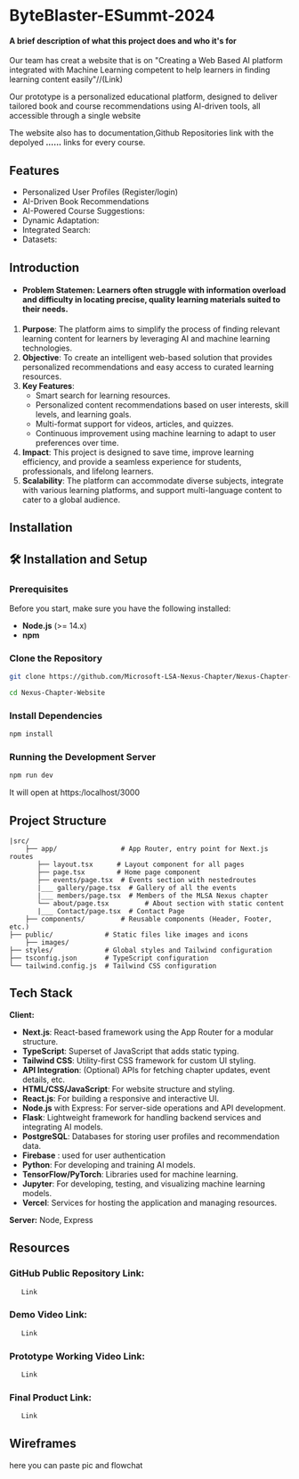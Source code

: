 # ByteBlaster-ESummt-2024

#### A brief description of what this project does and who it's for
Our team has creat a website that is on "Creating a Web Based AI platform integrated with Machine Learning competent to help learners  in finding learning content easily"//(Link)

Our prototype is a personalized educational platform, designed to deliver tailored book and course recommendations using AI-driven tools, all accessible through a single website

The website also has to documentation,Github Repositories link with the depolyed **......** links for every course.

## Features

- Personalized User Profiles (Register/login)
- AI-Driven Book Recommendations
- AI-Powered Course Suggestions:
- Dynamic Adaptation:
- Integrated Search:
- Datasets: 


## Introduction

- #### **Problem Statemen**: Learners often struggle with information overload and difficulty in locating precise, quality learning materials suited to their needs. 

1. **Purpose**: The platform aims to simplify the process of finding relevant learning content for learners by leveraging AI and machine learning technologies.    
2. **Objective**: To create an intelligent web-based solution that provides personalized recommendations and easy access to curated learning resources.  
3. **Key Features**:  
   - Smart search for learning resources.  
   - Personalized content recommendations based on user interests, skill levels, and learning goals.  
   - Multi-format support for videos, articles, and quizzes.  
   - Continuous improvement using machine learning to adapt to user preferences over time.  
4. **Impact**: This project is designed to save time, improve learning efficiency, and provide a seamless experience for students, professionals, and lifelong learners.  
5. **Scalability**: The platform can accommodate diverse subjects, integrate with various learning platforms, and support multi-language content to cater to a global audience.  

## Installation
## 🛠️ Installation and Setup

### Prerequisites

Before you start, make sure you have the following installed:

- **Node.js** (>= 14.x)
- **npm** 

### Clone the Repository

```bash
git clone https://github.com/Microsoft-LSA-Nexus-Chapter/Nexus-Chapter-Website
```
```bash
cd Nexus-Chapter-Website
```

### Install Dependencies
 ```bash
 npm install
 ```

 ### Running the Development Server
 ```bash
 npm run dev
 ```

 It will open at https:/localhost/3000
 ## Project Structure
```
|src/
    ├── app/                # App Router, entry point for Next.js routes
       ├── layout.tsx      # Layout component for all pages
       ├── page.tsx        # Home page component
       ├── events/page.tsx  # Events section with nestedroutes
       |___ gallery/page.tsx  # Gallery of all the events
       |___ members/page.tsx  # Members of the MLSA Nexus chapter
       └── about/page.tsx         # About section with static content
       |___ Contact/page.tsx  # Contact Page
    ├── components/         # Reusable components (Header, Footer, etc.)
├── public/             # Static files like images and icons
    ├── images/
├── styles/             # Global styles and Tailwind configuration
├── tsconfig.json       # TypeScript configuration
└── tailwind.config.js  # Tailwind CSS configuration
```
## Tech Stack

**Client:** 
- **Next.js**: React-based framework using the App Router for a modular structure.
- **TypeScript**: Superset of JavaScript that adds static typing.
- **Tailwind CSS**: Utility-first CSS framework for custom UI styling.
- **API Integration**: (Optional) APIs for fetching chapter updates, event details, etc.
- **HTML/CSS/JavaScript**: For website structure and styling.
- **React.js**: For building a responsive and interactive UI.
- **Node.js** with Express: For server-side operations and API development.
- **Flask**: Lightweight framework for handling backend services and integrating AI models.
- **PostgreSQL**: Databases for storing user profiles and recommendation data.
- **Firebase** : used for user authentication 
- **Python**: For developing and training AI models.
- **TensorFlow/PyTorch**: Libraries used for machine learning.
- **Jupyter**: For developing, testing, and visualizing machine learning models.
- **Vercel**: Services for hosting the application and managing resources.

**Server:** Node, Express

## Resources 

### GitHub Public Repository Link: 
```bash
   Link
```
### Demo Video Link:
```bash
   Link
```
### Prototype Working Video Link:
```bash
   Link
```
### Final Product Link:
```bash
   Link
```

## Wireframes
 here you can paste pic and flowchat

